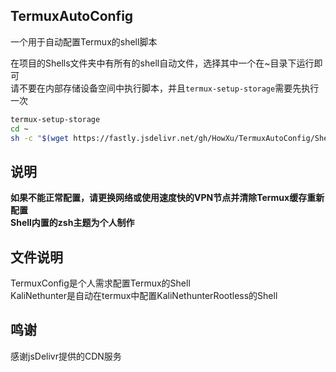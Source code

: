 ## TermuxAutoConfig
一个用于自动配置Termux的shell脚本
 
在项目的Shells文件夹中有所有的shell自动文件，选择其中一个在~目录下运行即可  
请不要在内部存储设备空间中执行脚本，并且`termux-setup-storage`需要先执行一次  

```Bash
termux-setup-storage
cd ~
sh -c "$(wget https://fastly.jsdelivr.net/gh/HowXu/TermuxAutoConfig/Shells/TermuxConfig.sh -O -)"
```

## 说明
**如果不能正常配置，请更换网络或使用速度快的VPN节点并清除Termux缓存重新配置**  
**Shell内置的zsh主题为个人制作**  

## 文件说明
TermuxConfig是个人需求配置Termux的Shell  
KaliNethunter是自动在termux中配置KaliNethunterRootless的Shell  

## 鸣谢
感谢jsDelivr提供的CDN服务
